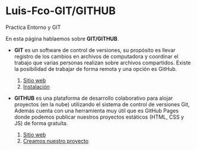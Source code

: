 # Luis-Fco-GIT/GITHUB
Practica Entorno y GIT

En esta página hablaemos sobre **GIT/GITHUB**.

- **GIT** es un software de control de versiones, su propósito es llevar registro de los cambios en archivos de computadora y coordinar el trabajo que varias personas realizan sobre archivos compartidos. Existe la posibilidad de trabajar de forma remota y una opción es GitHub.
  1. [Sitio web](https://git-scm.com/)
  2. [Instalación](/installGit.md)

- **GITHUB** es una plataforma de desarrollo colaborativo para alojar proyectos (en la nube) utilizando el sistema de control de versiones Git, Además cuenta con una herramienta muy útil que es GitHub Pages donde podemos publicar nuestros proyectos estáticos (HTML, CSS y JS) de forma gratuíta.
  1. [Sitio web](https://github.com/)
  2. [Creamos nuestro proyecto](primerosPasos.md)